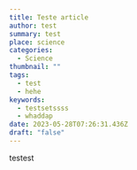 ```yaml
---
title: Teste article
author: test
summary: test
place: science
categories:
  - Science
thumbnail: ""
tags:
  - test
  - hehe
keywords:
  - testsetssss
  - whaddap
date: 2023-05-28T07:26:31.436Z
draft: "false"
---
```

t﻿estest